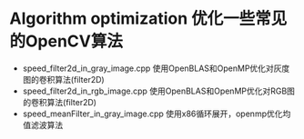 ﻿# Algorithm optimization 优化一些常见的OpenCV算法

- speed_filter2d_in_gray_image.cpp 使用OpenBLAS和OpenMP优化对灰度图的卷积算法(filter2D)
- speed_filter2d_in_rgb_image.cpp 使用OpenBLAS和OpenMP优化对RGB图的卷积算法(filter2D)
- speed_meanFilter_in_gray_image.cpp 使用x86循环展开，openmp优化均值滤波算法